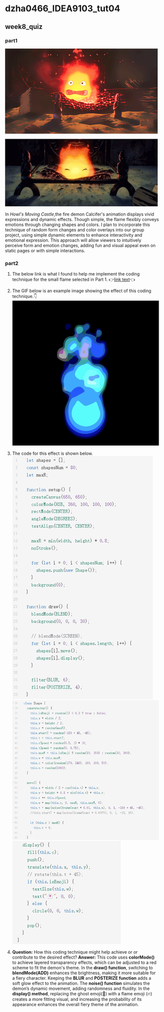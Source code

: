 # dzha0466_IDEA9103_tut04

## week8_quiz
### part1

![the first example of my picture](/readmeImages/Calcifer%20Howls%20Moving%20Castle.gif)

![the second example of my picture](/readmeImages/Calcifer%20Howls%20Moving%20Castle2.gif)


In *Howl's Moving Castle*,the fire demon Calcifer's animation displays vivid expressions and dynamic effects. Though simple, the flame flexibly conveys emotions through changing shapes and colors. I plan to incorporate this technique of random form changes and color overlays into our group project, using simple dynamic elements to enhance interactivity and emotional expression. This approach will allow viewers to intuitively perceive form and emotion changes, adding fun and visual appeal even on static pages or with simple interactions.

### part2
1. The below link is what I found to help me implement the coding technique for the small flame selected in Part 1.
👉[link text](https://openprocessing.org/sketch/2183938)👈



2. The GIF below is an example image showing the effect of this coding technique.👇
![the effect of the above link](/readmeImages/flame.gif)

3. The code for this effect is shown below.
   ![coding1](/readmeImages/1.png)
   ![coding2](/readmeImages/2.png)
   ![coding3](/readmeImages/3.png)

4. **Question:** How this coding technique might help achieve or or contribute to the desired effect?
**Answer:**
This code uses **colorMode()** to achieve layered transparency effects, which can be adjusted to a red scheme to fit the demon's theme. In the **draw() function**, switching to **blendMode(ADD)** enhances the brightness, making it more suitable for a fiery character. Keeping the **BLUR** and **POSTERIZE function** adds a soft glow effect to the animation. The **noise() function** simulates the demon’s dynamic movement, adding randomness and fluidity. In the **display() method**, replacing the ghost emoji(👻) with a flame emoji (🔥) creates a more fitting visual, and increasing the probability of its appearance enhances the overall fiery theme of the animation.



















